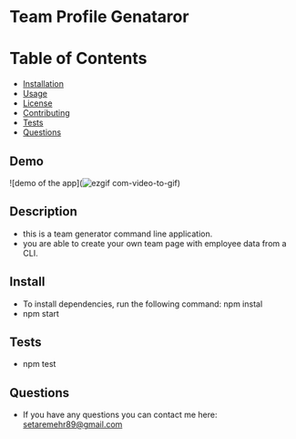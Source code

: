 # Team Profile Genataror 

# Table of Contents 
* [Installation](#installation)
* [Usage](#usage)
* [License](#license)
* [Contributing](#contributing)
* [Tests](#tests)
* [Questions](#questions)

## Demo
![demo of the app](![ezgif com-video-to-gif](https://user-images.githubusercontent.com/66357101/94328922-68059000-ff6b-11ea-8757-b977954095dc.gif))

## Description
* this is a team generator command line application.  
* you are able to create your own team page with employee data from a CLI.

## Install
* To install dependencies, run the following command: npm instal
* npm start 

## Tests
* npm test

## Questions
* If you have any questions you can contact me here: setaremehr89@gmail.com